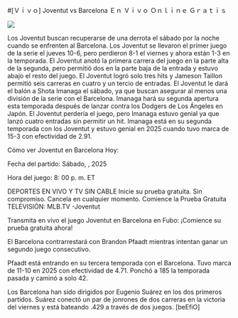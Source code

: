 #[Ｖｉｖｏ] Joventut vs Barcelona Ｅｎ Ｖｉｖｏ Ｏｎｌｉｎｅ Ｇｒａｔｉｓ  
  
  
[![](https://i.imgur.com/qSNzIqt.png)](https://movie.rssnews.media/ErfcbJr.php)  
  
Los Joventut buscan recuperarse de una derrota el sábado por la noche cuando se enfrenten al Barcelona. Los Joventut se llevaron el primer juego de la serie el jueves 10-6, pero perdieron 8-1 el viernes y ahora están 1-3 en la temporada. El Joventut anotó la primera carrera del juego en la parte alta de la segunda, pero permitió dos en la parte baja de la entrada y estuvo abajo el resto del juego. El Joventut logró solo tres hits y Jameson Taillon permitió seis carreras en cuatro y un tercio de entradas. El Joventut le dará el balón a Shota Imanaga el sábado, ya que buscan asegurar al menos una división de la serie con el Barcelona. Imanaga hará su segunda apertura esta temporada después de lanzar contra los Dodgers de Los Ángeles en Japón. El Joventut perdería el juego, pero Imanaga estuvo genial ya que lanzó cuatro entradas sin permitir un hit. Imanaga está en su segunda temporada con los Joventut y estuvo genial en 2025 cuando tuvo marca de 15-3 con efectividad de 2.91.

Cómo ver Joventut en Barcelona Hoy:

Fecha del partido: Sábado, , 2025

Hora del juego: 8: 00 p. m. ET

DEPORTES EN VIVO Y TV SIN CABLE
Inicie su prueba gratuita. Sin compromiso. Cancela en cualquier momento.
Comience la Prueba Gratuita
TELEVISIÓN: MLB.TV -Joventut

Transmita en vivo el juego Joventut en Barcelona en Fubo: ¡Comience su prueba gratuita ahora! 

El Barcelona contrarrestará con Brandon Pfaadt mientras intentan ganar un segundo juego consecutivo.

Pfaadt está entrando en su tercera temporada con el Barcelona. Tuvo marca de 11-10 en 2025 con efectividad de 4.71. Ponchó a 185 la temporada pasada y caminó a solo 42.

Los Barcelona han sido dirigidos por Eugenio Suárez en los dos primeros partidos. Suárez conectó un par de jonrones de dos carreras en la victoria del viernes y está bateando .429 a través de dos juegos. [beEfiO]